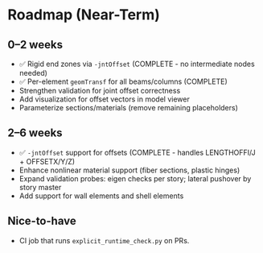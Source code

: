 # Roadmap (Near-Term)

## 0–2 weeks
- ✅ Rigid end zones via `-jntOffset` (COMPLETE - no intermediate nodes needed)
- ✅ Per-element `geomTransf` for all beams/columns (COMPLETE)
- Strengthen validation for joint offset correctness
- Add visualization for offset vectors in model viewer
- Parameterize sections/materials (remove remaining placeholders)

## 2–6 weeks
- ✅ `-jntOffset` support for offsets (COMPLETE - handles LENGTHOFFI/J + OFFSETX/Y/Z)
- Enhance nonlinear material support (fiber sections, plastic hinges)
- Expand validation probes: eigen checks per story; lateral pushover by story master
- Add support for wall elements and shell elements

## Nice-to-have
- CI job that runs `explicit_runtime_check.py` on PRs.
